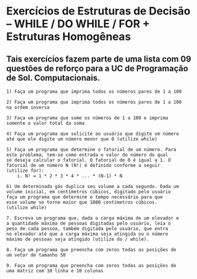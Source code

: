 # Exercícios de Estruturas de Decisão – WHILE / DO WHILE / FOR + Estruturas Homogêneas

## Tais exercícios fazem parte de uma lista com 09 questões de reforço para a UC de Programação de Sol. Computacionais. 

    1) Faça um programa que imprima todos os números pares de 1 a 100

    2) Faça um programa que imprima todos os números pares de 1 a 100
    na ordem inversa

    3) Faça um programa que some os números de 1 a 100 e imprima
    somente o valor total da soma

    4) Faça um programa que solicite ao usuário que digite um número
    até que ele digite um número menor que 0 (utilize while)

    5) Faça um programa que determine o fatorial de um número. Para
    este problema, tem-se como entrada o valor do número do qual
    se deseja calcular o fatorial. O fatorial de 0 é igual a 1. O
    fatorial de um número N (N!) é definido conforme a seguir
    (utilize for):
        i. N! = 1 * 2 * 3 * 4 * ... * (N-1) * N

    6) Um determinado gás duplica seu volume a cada segundo. Dada um
    volume inicial, em centímetros cúbicos, digitado pelo usuário
    faça um programa que determine o tempo necessário para que
    esse volume se torne maior que 1000 centímetros cúbicos.
    (utilize while)

    7. Escreva um programa que, dada a carga máxima de um elevador e
    a quantidade máxima de pessoas digitadas pelo usuário, leia o
    peso de cada pessoa, também digitada pelo usuário, que entra
    no elevador até que a carga máxima seja atingida ou o número
    máximo de pessoas seja atingido (utilize do / while).

    8. Faça um programa que preencha com zeros todas as posições de
    um vetor de tamanho 50

    9. Faça um programa que preencha com zeros todas as posições de
    uma matriz com 10 linha e 10 colunas
